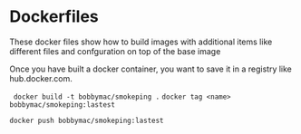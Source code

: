 # Dockerfiles

These docker files show how to build images with additional items like different files and confguration on top of the base image

Once you have built a docker container,  you want to save it in a registry like hub.docker.com.

``` docker build -t bobbymac/smokeping .```
``` docker tag <name> bobbymac/smokeping:lastest ```

``` docker push bobbymac/smokeping:lastest ```
